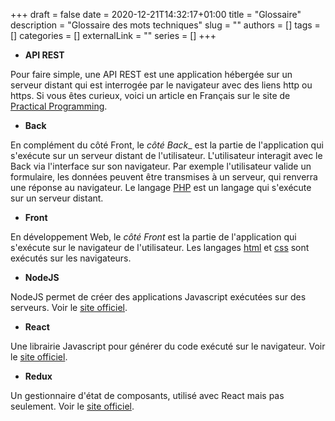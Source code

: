 +++ 
draft = false
date = 2020-12-21T14:32:17+01:00
title = "Glossaire"
description = "Glossaire des mots techniques"
slug = ""
authors = []
tags = []
categories = []
externalLink = ""
series = []
+++

* __API REST__ 

Pour faire simple, une API REST est une application hébergée sur un serveur distant qui est interrogée par le navigateur avec des liens http ou https. Si vous êtes curieux, voici un article en Français sur le site de [Practical Programming](https://practicalprogramming.fr/api-rest/).

* __Back__

En complément du côté Front, le _côté Back__ est la partie de l'application qui s'exécute sur un serveur distant de l'utilisateur. L'utilisateur interagit avec le Back via l'interface sur son navigateur. Par exemple l'utilisateur valide un formulaire, les données peuvent être transmises à un serveur, qui renverra une réponse au navigateur. Le langage [PHP](https://www.php.net/manual/fr/intro-whatis.php) est un langage qui s'exécute sur un serveur distant.

* __Front__

En développement Web, le _côté Front_ est la partie de l'application qui s'exécute sur le navigateur de l'utilisateur. Les langages [html](https://developer.mozilla.org/fr/docs/Web/HTML) et [css](https://developer.mozilla.org/fr/docs/Apprendre/Commencer_avec_le_web/Les_bases_CSS) sont exécutés sur les navigateurs. 

* __NodeJS__

NodeJS permet de créer des applications Javascript exécutées sur des serveurs. Voir le [site officiel](https://nodejs.dev/).

* __React__

Une librairie Javascript pour générer du code exécuté sur le navigateur. Voir le [site officiel](https://fr.reactjs.org/).

* __Redux__

Un gestionnaire d'état de composants, utilisé avec React mais pas seulement. Voir le [site officiel](https://redux.js.org/).
